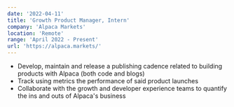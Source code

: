 ```yaml
---
date: '2022-04-11'
title: 'Growth Product Manager, Intern'
company: 'Alpaca Markets'
location: 'Remote'
range: 'April 2022 - Present'
url: 'https://alpaca.markets/'
---
```


- Develop, maintain and release a publishing cadence related to building products with Alpaca (both code and blogs)
- Track using metrics the performance of said product launches
- Collaborate with the growth and developer experience teams to quantify the ins and outs of Alpaca's business

